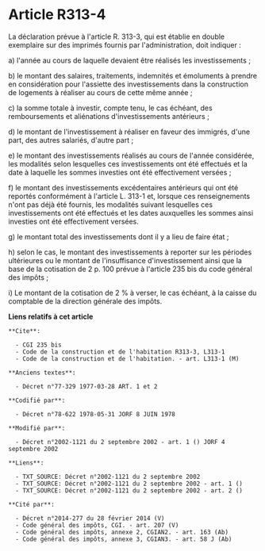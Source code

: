 # Article R313-4

La déclaration prévue à l'article R. 313-3, qui est établie en double exemplaire sur des imprimés fournis par
l'administration, doit indiquer :

a) l'année au cours de laquelle devaient être réalisés les investissements ;

b) le montant des salaires, traitements, indemnités et émoluments à prendre en considération pour l'assiette des
investissements dans la construction de logements à réaliser au cours de cette même année ;

c) la somme totale à investir, compte tenu, le cas échéant, des remboursements et aliénations d'investissements antérieurs ;

d) le montant de l'investissement à réaliser en faveur des immigrés, d'une part, des autres salariés, d'autre part ;

e) le montant des investissements réalisés au cours de l'année considérée, les modalités selon lesquelles ces investissements
ont été effectués et la date à laquelle les sommes investies ont été effectivement versées ;

f) le montant des investissements excédentaires antérieurs qui ont été reportés conformément à l'article L. 313-1 et, lorsque
ces renseignements n'ont pas déjà été fournis, les modalités suivant lesquelles ces investissements ont été effectués et les
dates auxquelles les sommes ainsi investies ont été effectivement versées.

g) le montant total des investissements dont il y a lieu de faire état ;

h) selon le cas, le montant des investissements à reporter sur les périodes ultérieures ou le montant de l'insuffisance
d'investissement ainsi que la base de la cotisation de 2 p. 100 prévue à l'article 235 bis du code général des impôts ;

i) Le montant de la cotisation de 2 % à verser, le cas échéant, à la caisse du comptable de la direction générale des impôts.

**Liens relatifs à cet article**

	**Cite**:

	  - CGI 235 bis
	  - Code de la construction et de l'habitation R313-3, L313-1
	  - Code de la construction et de l'habitation. - art. L313-1 (M)

	**Anciens textes**:

	  - Décret n°77-329 1977-03-28 ART. 1 et 2

	**Codifié par**:

	  - Décret n°78-622 1978-05-31 JORF 8 JUIN 1978

	**Modifié par**:

	  - Décret n°2002-1121 du 2 septembre 2002 - art. 1 () JORF 4 septembre 2002

	**Liens**:

	  - TXT_SOURCE: Décret n°2002-1121 du 2 septembre 2002
	  - TXT_SOURCE: Décret n°2002-1121 du 2 septembre 2002 - art. 1 ()
	  - TXT_SOURCE: Décret n°2002-1121 du 2 septembre 2002 - art. 2 ()

	**Cité par**:

	  - Décret n°2014-277 du 28 février 2014 (V)
	  - Code général des impôts, CGI. - art. 207 (V)
	  - Code général des impôts, annexe 2, CGIAN2. - art. 163 (Ab)
	  - Code général des impôts, annexe 3, CGIAN3. - art. 58 J (Ab)
